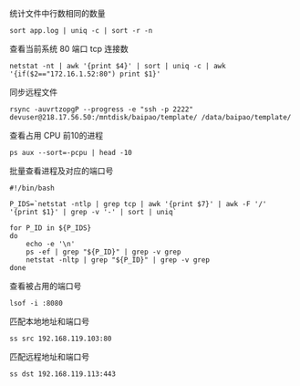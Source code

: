 统计文件中行数相同的数量

```shell
sort app.log | uniq -c | sort -r -n 
```

查看当前系统 80 端口 tcp 连接数

```shell
netstat -nt | awk '{print $4}' | sort | uniq -c | awk '{if($2=="172.16.1.52:80") print $1}'
```

同步远程文件

```shell
rsync -auvrtzopgP --progress -e "ssh -p 2222" devuser@218.17.56.50:/mntdisk/baipao/template/ /data/baipao/template/
```

查看占用 CPU 前10的进程

```shell
ps aux --sort=-pcpu | head -10
```

批量查看进程及对应的端口号

```shell
#!/bin/bash

P_IDS=`netstat -ntlp | grep tcp | awk '{print $7}' | awk -F '/' '{print $1}' | grep -v '-' | sort | uniq`

for P_ID in ${P_IDS}
do
    echo -e '\n'
    ps -ef | grep "${P_ID}" | grep -v grep
    netstat -nltp | grep "${P_ID}" | grep -v grep
done
```

查看被占用的端口号

```
lsof -i :8080
```

匹配本地地址和端口号

```
ss src 192.168.119.103:80
```

匹配远程地址和端口号

```
ss dst 192.168.119.113:443
```

